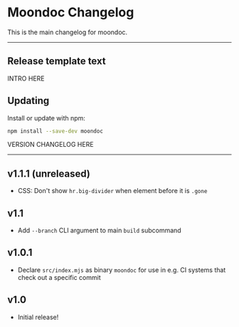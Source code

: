 # Moondoc Changelog
This is the main changelog for moondoc.

-------
## Release template text

INTRO HERE

## Updating
Install or update with npm:

```bash
npm install --save-dev moondoc
```

VERSION CHANGELOG HERE

-------


## v1.1.1 (unreleased)
- CSS: Don't show `hr.big-divider` when element before it is `.gone`


## v1.1
- Add `--branch` CLI argument to main `build` subcommand


## v1.0.1
- Declare `src/index.mjs` as binary `moondoc` for use in e.g. CI systems that check out a specific commit


## v1.0
- Initial release!